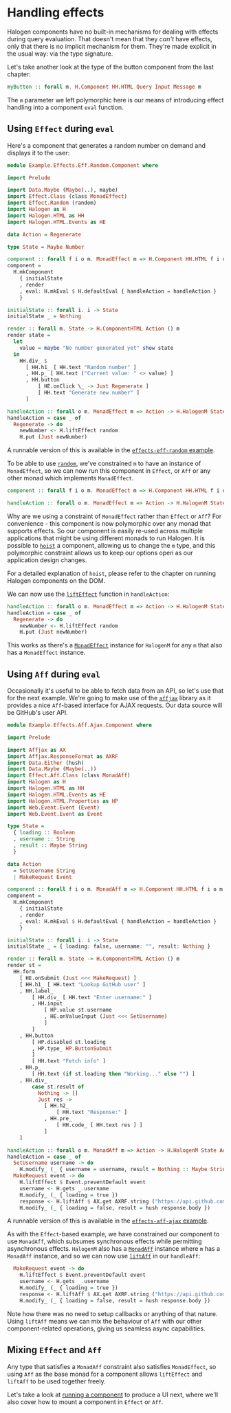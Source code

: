 # Handling effects

Halogen components have no built-in mechanisms for dealing with effects during query evaluation. That doesn't mean that they _can't_ have effects, only that there is no implicit mechanism for them. They're made explicit in the usual way: via the type signature.

Let's take another look at the type of the button component from the last chapter:

``` purescript
myButton :: forall m. H.Component HH.HTML Query Input Message m
```

The `m` parameter we left polymorphic here is our means of introducing effect handling into a component `eval` function.

## Using `Effect` during `eval`

Here's a component that generates a random number on demand and displays it to the user:

``` purescript
module Example.Effects.Eff.Random.Component where

import Prelude

import Data.Maybe (Maybe(..), maybe)
import Effect.Class (class MonadEffect)
import Effect.Random (random)
import Halogen as H
import Halogen.HTML as HH
import Halogen.HTML.Events as HE

data Action = Regenerate

type State = Maybe Number

component :: forall f i o m. MonadEffect m => H.Component HH.HTML f i o m
component =
  H.mkComponent
    { initialState
    , render
    , eval: H.mkEval $ H.defaultEval { handleAction = handleAction }
    }

initialState :: forall i. i -> State
initialState _ = Nothing

render :: forall m. State -> H.ComponentHTML Action () m
render state =
  let
    value = maybe "No number generated yet" show state
  in
    HH.div_ $
      [ HH.h1_ [ HH.text "Random number" ]
      , HH.p_ [ HH.text ("Current value: " <> value) ]
      , HH.button
          [ HE.onClick \_ -> Just Regenerate ]
          [ HH.text "Generate new number" ]
      ]

handleAction :: forall o m. MonadEffect m => Action -> H.HalogenM State Action () o m Unit
handleAction = case _ of
  Regenerate -> do
    newNumber <- H.liftEffect random
    H.put (Just newNumber)

```

A runnable version of this is available in the [`effects-eff-random` example](../examples/effects-eff-random/).

To be able to use [`random`][Effect.Random.random], we've constrained `m` to have an instance of `MonadEffect`, so we can now run this component in `Effect`, or `Aff` or any other monad which implements `MonadEffect`.

``` purescript
component :: forall f i o m. MonadEffect m => H.Component HH.HTML f i o m

handleAction :: forall o m. MonadEffect m => Action -> H.HalogenM State Action () o m Unit
```

Why are we using a constraint of `MonadEffect` rather than `Effect` or `Aff`? For convenience - this component is now polymorphic over any monad that supports effects. So our component is easily re-used across multiple applications that might be using different monads to run Halogen. It is possible to [`hoist`][Halogen.Component.hoist] a component, allowing us to change the `m` type, and this polymorphic constraint allows us to keep our options open as our application design changes.

For a detailed explanation of `hoist`, please refer to the chapter on running Halogen components on the DOM.

We can now use the [`liftEffect`][Effect.Class.liftEffect] function in `handleAction`:

``` purescript
handleAction :: forall o m. MonadEffect m => Action -> H.HalogenM State Action () o m Unit
handleAction = case _ of
  Regenerate -> do
    newNumber <- H.liftEffect random
    H.put (Just newNumber)
```

This works as there's a [`MonadEffect`][Effect.Class.MonadEffect] instance for `HalogenM` for any `m` that also has a `MonadEffect` instance.

## Using `Aff` during `eval`

Occasionally it's useful to be able to fetch data from an API, so let's use that for the next example. We're going to make use of the [`affjax`][purescript-affjax] library as it provides a nice `Aff`-based interface for AJAX requests. Our data source will be GitHub's user API.

``` purescript
module Example.Effects.Aff.Ajax.Component where

import Prelude

import Affjax as AX
import Affjax.ResponseFormat as AXRF
import Data.Either (hush)
import Data.Maybe (Maybe(..))
import Effect.Aff.Class (class MonadAff)
import Halogen as H
import Halogen.HTML as HH
import Halogen.HTML.Events as HE
import Halogen.HTML.Properties as HP
import Web.Event.Event (Event)
import Web.Event.Event as Event

type State =
  { loading :: Boolean
  , username :: String
  , result :: Maybe String
  }

data Action
  = SetUsername String
  | MakeRequest Event

component :: forall f i o m. MonadAff m => H.Component HH.HTML f i o m
component =
  H.mkComponent
    { initialState
    , render
    , eval: H.mkEval $ H.defaultEval { handleAction = handleAction }
    }

initialState :: forall i. i -> State
initialState _ = { loading: false, username: "", result: Nothing }

render :: forall m. State -> H.ComponentHTML Action () m
render st =
  HH.form
    [ HE.onSubmit (Just <<< MakeRequest) ]
    [ HH.h1_ [ HH.text "Lookup GitHub user" ]
    , HH.label_
        [ HH.div_ [ HH.text "Enter username:" ]
        , HH.input
            [ HP.value st.username
            , HE.onValueInput (Just <<< SetUsername)
            ]
        ]
    , HH.button
        [ HP.disabled st.loading
        , HP.type_ HP.ButtonSubmit
        ]
        [ HH.text "Fetch info" ]
    , HH.p_
        [ HH.text (if st.loading then "Working..." else "") ]
    , HH.div_
        case st.result of
          Nothing -> []
          Just res ->
            [ HH.h2_
                [ HH.text "Response:" ]
            , HH.pre_
                [ HH.code_ [ HH.text res ] ]
            ]
    ]

handleAction :: forall o m. MonadAff m => Action -> H.HalogenM State Action () o m Unit
handleAction = case _ of
  SetUsername username -> do
    H.modify_ (_ { username = username, result = Nothing :: Maybe String })
  MakeRequest event -> do
    H.liftEffect $ Event.preventDefault event
    username <- H.gets _.username
    H.modify_ (_ { loading = true })
    response <- H.liftAff $ AX.get AXRF.string ("https://api.github.com/users/" <> username)
    H.modify_ (_ { loading = false, result = hush response.body })
```

A runnable version of this is available in the [`effects-aff-ajax` example](../examples/effects-aff-ajax/).

As with the `Effect`-based example, we have constrained our component to use `MonadAff`, which subsumes synchronous effects while permitting asynchronous effects. `HalogenM` also has a [`MonadAff`][Effect.Aff.Class.MonadAff] instance where `m` has a `MonadAff` instance, and so we can now use [`liftAff`][Effect.Aff.Class.liftAff] in our `handleAff`:

``` purescript
  MakeRequest event -> do
    H.liftEffect $ Event.preventDefault event
    username <- H.gets _.username
    H.modify_ (_ { loading = true })
    response <- H.liftAff $ AX.get AXRF.string ("https://api.github.com/users/" <> username)
    H.modify_ (_ { loading = false, result = hush response.body })
```

Note how there was no need to setup callbacks or anything of that nature. Using `liftAff` means we can mix the behaviour of `Aff` with our other component-related operations, giving us seamless async capabilities.

## Mixing `Effect` and `Aff`

Any type that satisfies a `MonadAff` constraint also satisfies `MonadEffect`, so using `Aff` as the base monad for a component allows `liftEffect` and `liftAff` to be used together freely.

Let's take a look at [running a component][running-components] to produce a UI next, where we'll also cover how to mount a component in `Effect` or `Aff`.

[purescript-affjax]: https://pursuit.purescript.org/packages/purescript-affjax "purescript-affjax"

[Effect.Aff.Class.liftAff]: https://pursuit.purescript.org/packages/purescript-aff/4.0.0/docs/Effect.Aff.Class#v:liftAff "Effect.Aff.Class.liftAff"
[Effect.Aff.Class.MonadAff]: https://pursuit.purescript.org/packages/purescript-aff/4.0.0/docs/Effect.Aff.Class#t:MonadAff "Effect.Aff.Class.MonadAff"
[Effect.Class.liftEffect]: https://pursuit.purescript.org/packages/purescript-effect/2.0.0/docs/Effect.Class#v:liftEffect "Effect.Class.liftEffect"
[Effect.Class.MonadEffect]: https://pursuit.purescript.org/packages/purescript-effect/2.0.0/docs/Effect.Class#t:MonadEffect "Effect.Class.MonadEffect"
[Effect.Random.random]: https://pursuit.purescript.org/packages/purescript-random/4.0.0/docs/Effect.Random#v:random "Effect.Random.random"
[Halogen.Component.hoist]: https://pursuit.purescript.org/packages/purescript-halogen/docs/Halogen.Component#v:hoist "Halogen.Component.hoist"

[running-components]: 4%20-%20Running%20a%20component.md "Running a component"
